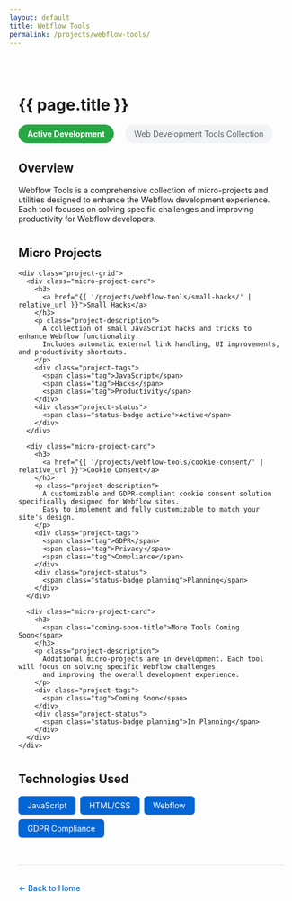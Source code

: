 ```yaml
---
layout: default
title: Webflow Tools
permalink: /projects/webflow-tools/
---
```


<div class="project-detail">
  <h1>{{ page.title }}</h1>

  <div class="project-meta">
    <span class="status active">Active Development</span>
    <span class="category">Web Development Tools Collection</span>
  </div>

  <div class="project-overview">
    <h2>Overview</h2>
    <p>
      Webflow Tools is a comprehensive collection of micro-projects and utilities designed to enhance the Webflow development experience.
      Each tool focuses on solving specific challenges and improving productivity for Webflow developers.
    </p>
  </div>

  <div class="micro-projects">
    <h2>Micro Projects</h2>
    
    <div class="project-grid">
      <div class="micro-project-card">
        <h3>
          <a href="{{ '/projects/webflow-tools/small-hacks/' | relative_url }}">Small Hacks</a>
        </h3>
        <p class="project-description">
          A collection of small JavaScript hacks and tricks to enhance Webflow functionality. 
          Includes automatic external link handling, UI improvements, and productivity shortcuts.
        </p>
        <div class="project-tags">
          <span class="tag">JavaScript</span>
          <span class="tag">Hacks</span>
          <span class="tag">Productivity</span>
        </div>
        <div class="project-status">
          <span class="status-badge active">Active</span>
        </div>
      </div>

      <div class="micro-project-card">
        <h3>
          <a href="{{ '/projects/webflow-tools/cookie-consent/' | relative_url }}">Cookie Consent</a>
        </h3>
        <p class="project-description">
          A customizable and GDPR-compliant cookie consent solution specifically designed for Webflow sites.
          Easy to implement and fully customizable to match your site's design.
        </p>
        <div class="project-tags">
          <span class="tag">GDPR</span>
          <span class="tag">Privacy</span>
          <span class="tag">Compliance</span>
        </div>
        <div class="project-status">
          <span class="status-badge planning">Planning</span>
        </div>
      </div>

      <div class="micro-project-card">
        <h3>
          <span class="coming-soon-title">More Tools Coming Soon</span>
        </h3>
        <p class="project-description">
          Additional micro-projects are in development. Each tool will focus on solving specific Webflow challenges
          and improving the overall development experience.
        </p>
        <div class="project-tags">
          <span class="tag">Coming Soon</span>
        </div>
        <div class="project-status">
          <span class="status-badge planning">In Planning</span>
        </div>
      </div>
    </div>
  </div>

  <div class="tech-stack">
    <h2>Technologies Used</h2>
    <div class="tech-tags">
      <span class="tech-tag">JavaScript</span>
      <span class="tech-tag">HTML/CSS</span>
      <span class="tech-tag">Webflow</span>
      <span class="tech-tag">GDPR Compliance</span>
    </div>
  </div>

  <div class="back-link">
    <a href="{{ '/' | relative_url }}">&larr; Back to Home</a>
  </div>
</div>

<style>
.project-detail {
  max-width: 1000px;
  margin: 0 auto;
  padding: 2rem 1rem;
}

.project-meta {
  margin-bottom: 2rem;
}

.status {
  display: inline-block;
  padding: 0.5rem 1rem;
  border-radius: 20px;
  font-size: 0.875rem;
  font-weight: bold;
  margin-right: 1rem;
}

.status.active {
  background-color: #28a745;
  color: white;
}

.category {
  display: inline-block;
  padding: 0.5rem 1rem;
  background-color: #f1f3f4;
  border-radius: 20px;
  font-size: 0.875rem;
  color: #586069;
}

.project-overview, .micro-projects, .tech-stack {
  margin-bottom: 2.5rem;
}

.project-grid {
  display: grid;
  grid-template-columns: repeat(auto-fit, minmax(300px, 1fr));
  gap: 1.5rem;
  margin-top: 1.5rem;
}

.micro-project-card {
  border: 1px solid #e1e4e8;
  border-radius: 8px;
  padding: 1.5rem;
  background-color: #f8f9fa;
  transition: transform 0.2s ease, box-shadow 0.2s ease;
}

.micro-project-card:hover {
  transform: translateY(-2px);
  box-shadow: 0 4px 12px rgba(0,0,0,0.1);
}

.micro-project-card h3 {
  margin-top: 0;
  margin-bottom: 0.5rem;
}

.micro-project-card h3 a {
  color: #0366d6;
  text-decoration: none;
}

.micro-project-card h3 a:hover {
  text-decoration: underline;
}

.coming-soon-title {
  color: #586069;
  font-style: italic;
}

.project-description {
  color: #586069;
  margin-bottom: 1rem;
  line-height: 1.5;
}

.project-tags {
  margin-bottom: 1rem;
}

.tag {
  display: inline-block;
  background-color: #0366d6;
  color: white;
  padding: 0.25rem 0.5rem;
  border-radius: 4px;
  font-size: 0.875rem;
  margin-right: 0.5rem;
  margin-bottom: 0.25rem;
}

.project-status {
  margin-bottom: 0;
}

.status-badge {
  display: inline-block;
  padding: 0.25rem 0.75rem;
  border-radius: 12px;
  font-size: 0.75rem;
  font-weight: bold;
  text-transform: uppercase;
}

.status-badge.active {
  background-color: #28a745;
  color: white;
}

.status-badge.planning {
  background-color: #ffc107;
  color: #212529;
}

.tech-tags {
  display: flex;
  flex-wrap: wrap;
  gap: 0.5rem;
}

.tech-tag {
  background-color: #0366d6;
  color: white;
  padding: 0.5rem 1rem;
  border-radius: 6px;
  font-size: 0.875rem;
}

.back-link {
  margin-top: 3rem;
  padding-top: 2rem;
  border-top: 1px solid #e1e4e8;
}

.back-link a {
  color: #0366d6;
  text-decoration: none;
  font-weight: 500;
}

.back-link a:hover {
  text-decoration: underline;
}

@media (max-width: 768px) {
  .project-detail {
    padding: 1rem;
  }

  .project-grid {
    grid-template-columns: 1fr;
  }

  .tech-tags {
    flex-direction: column;
  }

  .tech-tag {
    text-align: center;
  }
}
</style>